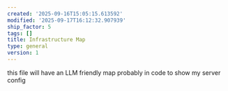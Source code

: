 ```yaml
---
created: '2025-09-16T15:05:15.613592'
modified: '2025-09-17T16:12:32.907939'
ship_factor: 5
tags: []
title: Infrastructure Map
type: general
version: 1
---
```


this file will have an LLM friendly map probably in code to show my server config